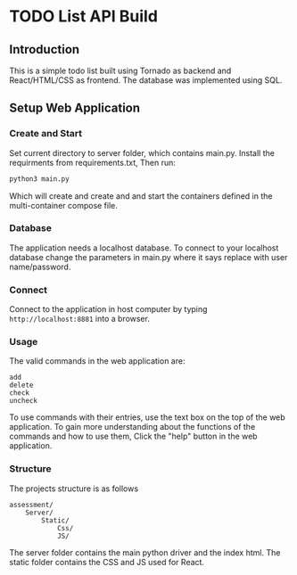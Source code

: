# TODO List API Build
## Introduction
This is a simple todo list built using Tornado as backend and React/HTML/CSS as frontend. The database was implemented using SQL.

## Setup Web Application
### Create and Start

Set current directory to server folder, which contains main.py.
Install the requirments from requirements.txt, Then run:

```bash
python3 main.py
```

Which will create and create and and start the containers defined in the multi-container compose file.

### Database

The application needs a localhost database. To connect to your localhost database change the parameters in main.py where it says replace with user name/password.

### Connect

Connect to the application in host computer by typing `http://localhost:8881` into a browser.

### Usage
The valid commands in the web application are:
```
add
delete
check
uncheck
```
To use commands with their entries, use the text box on the top of the web application.
To gain more understanding about the functions of the commands and how to use them, Click the "help" button in the web application.

### Structure
The projects structure is as follows
```
assessment/
    Server/ 
        Static/
            Css/
            JS/
```

The server folder contains the main python driver and the index html.
The static folder contains the CSS and JS used for React.
